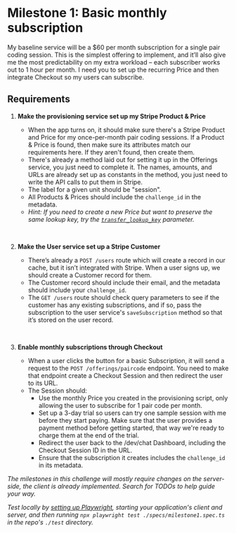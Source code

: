 # Milestone 1: Basic monthly subscription

My baseline service will be a $60 per month subscription for a single pair coding session. This is the simplest offering to implement, and it’ll also give me the most predictability on my extra workload – each subscriber works out to 1 hour per month.  I need you to set up the recurring Price and then integrate Checkout so my users can subscribe. 


## Requirements

1. **Make the provisioning service set up my Stripe Product & Price**

    - When the app turns on, it should make sure there's a Stripe Product and Price for my once-per-month pair coding sessions.  If a Product & Price is found, then make sure its attributes match our requirements here.  If they aren't found, then create them.
    - There's already a method laid out for setting it up in the Offerings service, you just need to complete it. The names, amounts, and URLs are already set up as constants in the method, you just need to write the API calls to put them in Stripe.
    - The label for a given unit should be "session".
    - All Products & Prices should include the `challenge_id` in the metadata.
    - _Hint: If you need to create a new Price but want to preserve the same lookup key, try the [`transfer_lookup_key`](https://stripe.com/docs/api/prices/create#create_price-transfer_lookup_key) parameter._

<br />

2. **Make the User service set up a Stripe Customer**

    - There’s already a `POST /users` route which will create a record in our cache, but it isn’t integrated with Stripe.  When a user signs up, we should create a Customer record for them.
    - The Customer record should include their email, and the metadata should include your `challenge_id`.
    - The `GET /users` route should check query parameters to see if the customer has any existing subscriptions, and if so, pass the subscription to the user service's `saveSubscription` method so that it’s stored on the user record.

<br />

3. **Enable monthly subscriptions through Checkout**

    - When a user clicks the button for a basic Subscription, it will send a request to the `POST /offerings/paircode` endpoint.  You need to make that endpoint create a Checkout Session and then redirect the user to its URL.  
    - The Session should:
      - Use the monthly Price you created in the provisioning script, only allowing the user to subscribe for 1 pair code per month.
      - Set up a 3-day trial so users can try one sample session with me before they start paying.  Make sure that the user provides a payment method before getting started, that way we're ready to charge them at the end of the trial.
      - Redirect the user back to the /dev/chat Dashboard, including the Checkout Session ID in the URL.
      - Ensure that the subscription it creates includes the `challenge_id` in its metadata.


_The milestones in this challenge will mostly require changes on the server-side, the client is already implemented.  Search for TODOs to help guide your way._

_Test locally by [setting up Playwright](/test/README.md), starting your application's client and server, and then running `npx playwright test ./specs/milestone1.spec.ts` in the repo's `./test` directory._